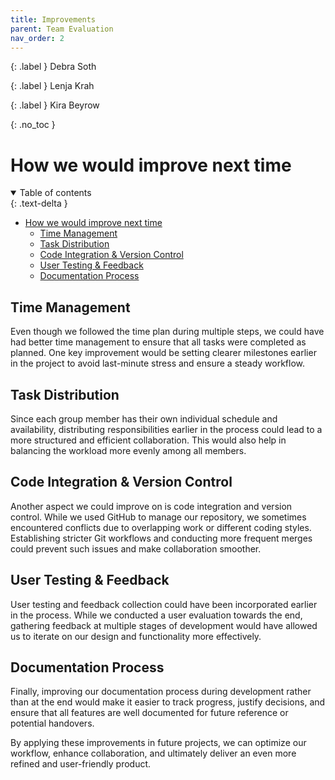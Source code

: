 ```yaml
---
title: Improvements
parent: Team Evaluation
nav_order: 2
---
```


{: .label }
Debra Soth

{: .label }
Lenja Krah

{: .label }
Kira Beyrow

{: .no_toc }

# How we would improve next time

<details open markdown="block">
{: .text-delta }
<summary>Table of contents</summary>

- [How we would improve next time](#how-we-would-improve-next-time)
  - [Time Management](#time-management)
  - [Task Distribution](#task-distribution)
  - [Code Integration & Version Control](#code-integration--version-control)
  - [User Testing & Feedback](#user-testing--feedback)
  - [Documentation Process](#documentation-process)

</details>

## Time Management
Even though we followed the time plan during multiple steps, we could have had better time management to ensure that all tasks were completed as planned. One key improvement would be setting clearer milestones earlier in the project to avoid last-minute stress and ensure a steady workflow.

## Task Distribution
Since each group member has their own individual schedule and availability, distributing responsibilities earlier in the process could lead to a more structured and efficient collaboration. This would also help in balancing the workload more evenly among all members.

## Code Integration & Version Control
Another aspect we could improve on is code integration and version control. While we used GitHub to manage our repository, we sometimes encountered conflicts due to overlapping work or different coding styles. Establishing stricter Git workflows and conducting more frequent merges could prevent such issues and make collaboration smoother.

## User Testing & Feedback
User testing and feedback collection could have been incorporated earlier in the process. While we conducted a user evaluation towards the end, gathering feedback at multiple stages of development would have allowed us to iterate on our design and functionality more effectively.

## Documentation Process
Finally, improving our documentation process during development rather than at the end would make it easier to track progress, justify decisions, and ensure that all features are well documented for future reference or potential handovers.

By applying these improvements in future projects, we can optimize our workflow, enhance collaboration, and ultimately deliver an even more refined and user-friendly product.

